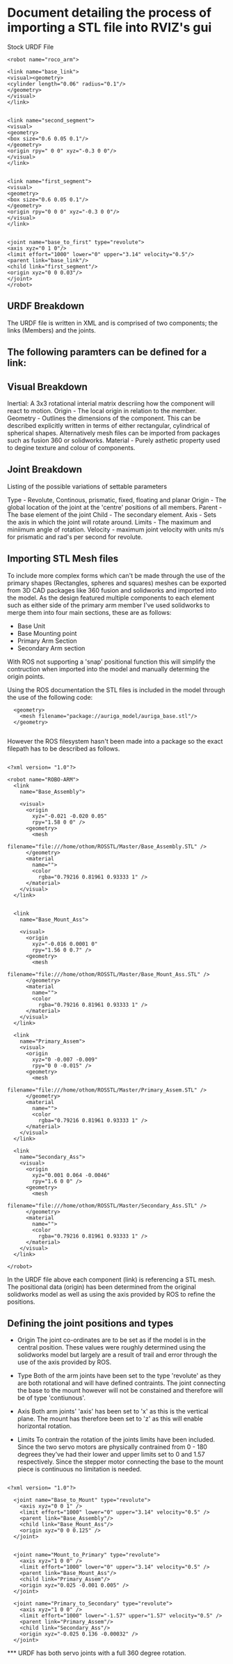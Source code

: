 # Document detailing the process of importing a STL file into RVIZ's gui

Stock URDF File

```
<robot name="roco_arm">

<link name="base_link">
<visual><geometry>
<cylinder length="0.06" radius="0.1"/>
</geometry>
</visual>
</link>


<link name="second_segment">
<visual>
<geometry>
<box size="0.6 0.05 0.1"/>
</geometry>
<origin rpy=" 0 0" xyz="-0.3 0 0"/>
</visual>
</link>


<link name="first_segment">
<visual>
<geometry>
<box size="0.6 0.05 0.1"/>
</geometry>
<origin rpy="0 0 0" xyz="-0.3 0 0"/>
</visual>
</link>


<joint name="base_to_first" type="revolute">
<axis xyz="0 1 0"/>
<limit effort="1000" lower="0" upper="3.14" velocity="0.5"/>
<parent link="base_link"/>
<child link="first_segment"/>
<origin xyz="0 0 0.03"/>
</joint>
</robot>
```

## URDF Breakdown

The URDF file is written in XML and is comprised of two components; the links (Members) and the joints. 

## The following paramters can be defined for a link:

## Visual Breakdown

Inertial: A 3x3 rotational interial matrix descriing how the component will react to motion.
Origin - The local origin in relation to the member.
Geometry - Outlines the dimensions of the component. This can be described explicitly written in terms of either rectangular, cylindrical of spherical shapes. Alternatively mesh files can be imported from packages such as fusion 360 or solidworks.
Material - Purely asthetic property used to degine texture and colour of components.

## Joint Breakdown

Listing of the possible variations of settable parameters

Type - Revolute, Continous, prismatic, fixed, floating and planar
Origin - The global location of the joint at the 'centre' positions of all members.
Parent - The base element of the joint
Child - The secondary element.
Axis - Sets the axis in which the joint will rotate around.
Limits -  The maximum and miniimum angle of rotation.
Velocity - maximum joint velocity with units m/s for prismatic and rad's per second for revolute. 




## Importing STL Mesh files

To include more complex forms which can't be made through the use of the primary shapes (Rectangles, spheres and squares) meshes can be exported from 3D CAD packages like 360 fusion and solidworks and imported into the model. As the design featured multiple components to each element such as either side of the primary arm member I've used solidworks to merge them into four main sections, these are as follows:

- Base Unit
- Base Mounting point
- Primary Arm Section
- Secondary Arm section

With ROS not supporting a 'snap' positional function this will simplify the contruction when imported into the model and manually determing the origin points. 

Using the ROS documentation the STL files is included in the model through the use of the following code:

```
  <geometry>
    <mesh filename="package://auriga_model/auriga_base.stl"/>
  </geometry>
  
```

However the ROS filesystem hasn't been made into a package so the exact filepath has to be described as follows.

```

<?xml version= "1.0"?>

<robot name="ROBO-ARM">
  <link
    name="Base_Assembly">

    <visual>
      <origin
        xyz="-0.021 -0.020 0.05"
        rpy="1.58 0 0" />
      <geometry>
        <mesh
          filename="file:///home/othom/ROSSTL/Master/Base_Assembly.STL" />
      </geometry>
      <material
        name="">
        <color
          rgba="0.79216 0.81961 0.93333 1" />
      </material>
    </visual>
  </link>


  <link
    name="Base_Mount_Ass">

    <visual>
      <origin
        xyz="-0.016 0.0001 0"
        rpy="1.56 0 0.7" />
      <geometry>
        <mesh
          filename="file:///home/othom/ROSSTL/Master/Base_Mount_Ass.STL" />
      </geometry>
      <material
        name="">
        <color
          rgba="0.79216 0.81961 0.93333 1" />
      </material>
    </visual>
  </link>

  <link
    name="Primary_Assem">
    <visual>
      <origin
        xyz="0 -0.007 -0.009"
        rpy="0 0 -0.015" />
      <geometry>
        <mesh
          filename="file:///home/othom/ROSSTL/Master/Primary_Assem.STL" />
      </geometry>
      <material
        name="">
        <color
          rgba="0.79216 0.81961 0.93333 1" />
      </material>
    </visual>
  </link>

  <link
    name="Secondary_Ass">
    <visual>
      <origin
        xyz="0.001 0.064 -0.0046"
        rpy="1.6 0 0" />
      <geometry>
        <mesh
          filename="file:///home/othom/ROSSTL/Master/Secondary_Ass.STL" />
      </geometry>
      <material
        name="">
        <color
          rgba="0.79216 0.81961 0.93333 1" />
      </material>
    </visual>
  </link>

</robot>

```
In the URDF file above each component (link) is referencing a STL mesh. The positional data (origin) has been determined from the original solidworks model as well as using the axis provided by ROS to refine the positions.

## Defining the joint positions and types
- Origin
The joint co-ordinates are to be set as if the model is in the central position. These values were roughly determined using the solidworks model but largely are a result of trail and error through the use of the axis provided by ROS. 

- Type
Both of the arm joints have been set to the type 'revolute' as they are both rotational and will have defined contraints. The joint connecting the base to the mount however will not be constained and therefore will be of type 'contiunous'.

- Axis
Both arm joints' 'axis' has been set to 'x' as this is the vertical plane. The mount has therefore been set to 'z' as this will enable horizontal rotation.

- Limits
To contrain the rotation of the joints limits have been included. Since the two servo motors are physically contrained from 0 - 180 degrees they've had their lower and upper limits set to 0 and 1.57 respectively. Since the stepper motor connecting the base to the mount piece is continuous no limitation is needed. 

```

<?xml version= "1.0"?>

  <joint name="Base_to_Mount" type="revolute">
    <axis xyz="0 0 1" />
    <limit effort="1000" lower="0" upper="3.14" velocity="0.5" />
    <parent link="Base_Assembly"/>
    <child link="Base_Mount_Ass"/>
    <origin xyz="0 0 0.125" />
  </joint>


  <joint name="Mount_to_Primary" type="revolute">
    <axis xyz="1 0 0" />
    <limit effort="1000" lower="0" upper="3.14" velocity="0.5" />
    <parent link="Base_Mount_Ass"/>
    <child link="Primary_Assem"/>
    <origin xyz="0.025 -0.001 0.005" />
  </joint>

  <joint name="Primary_to_Secondary" type="revolute">
    <axis xyz="1 0 0" />
    <limit effort="1000" lower="-1.57" upper="1.57" velocity="0.5" />
    <parent link="Primary_Assem"/>
    <child link="Secondary_Ass"/>
    <origin xyz="-0.025 0.136 -0.00032" />
  </joint>

```

*** URDF has both servo joints with a full 360 degree rotation.
























